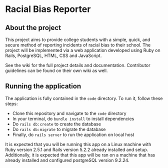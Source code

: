 # Racial Bias Reporter
## About the project ##
This project aims to provide college students with a simple, quick, and secure method of reporting incidents of racial bias to their school. The project will be implemented via a web application developed using Ruby on Rails, PostgreSQL, HTML, CSS and JavaScript.

See the wiki for the full project details and documentation. Contributor guidelines can be found on their own wiki as well.

## Running the application ##
The application is fully contained in the `code` directory. To run it, follow these steps:
* Clone this repository and navigate to the `code` directory
* In your terminal, do `bundle install` to install dependencies
* Do `rails db:create` to create the database
* Do `rails db:migrate` to migrate the database
* Finally, do `rails server` to run the application on local host

It is expected that you will be running this app on a Linux machine with Ruby version 2.5.1 and Rails version 5.2.2 already installed and setup. Additionally, it is expected that this app will be ran on a machine that has already installed and configured postgreSQL version 9.2.24.
